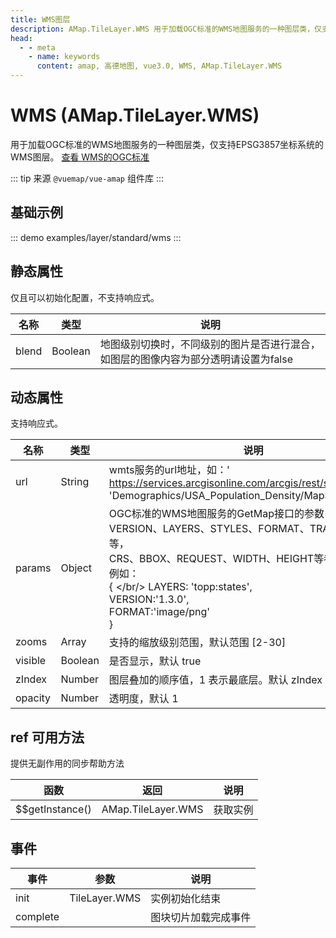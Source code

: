 ```yaml
---
title: WMS图层
description: AMap.TileLayer.WMS 用于加载OGC标准的WMS地图服务的一种图层类，仅支持EPSG3857坐标系统的WMS图层
head:
  - - meta
    - name: keywords
      content: amap, 高德地图, vue3.0, WMS, AMap.TileLayer.WMS
---
```


# WMS (AMap.TileLayer.WMS)
用于加载OGC标准的WMS地图服务的一种图层类，仅支持EPSG3857坐标系统的WMS图层。
[查看 WMS的OGC标准](http://www.opengeospatial.org/standards/wms)

::: tip
来源 ```@vuemap/vue-amap``` 组件库
:::

## 基础示例

::: demo
examples/layer/standard/wms
:::


## 静态属性
仅且可以初始化配置，不支持响应式。

名称 | 类型 | 说明
---|---|---|
blend  | Boolean | 地图级别切换时，不同级别的图片是否进行混合，如图层的图像内容为部分透明请设置为false

## 动态属性
支持响应式。

名称 | 类型 | 说明
---|---|---|
url | String | wmts服务的url地址，如：' https://services.arcgisonline.com/arcgis/rest/services/'+ 'Demographics/USA_Population_Density/MapServer/WMTS/'
params | Object | OGC标准的WMS地图服务的GetMap接口的参数，包括VERSION、LAYERS、STYLES、FORMAT、TRANSPARENT等，<br/>CRS、BBOX、REQUEST、WIDTH、HEIGHT等参数请勿添加，例如：<br/>{ </br/>  LAYERS: 'topp:states',<br/>  VERSION:'1.3.0',<br/>  FORMAT:'image/png'<br/>  }
zooms | Array | 支持的缩放级别范围，默认范围 [2-30]
visible | Boolean | 是否显示，默认 true
zIndex | Number | 图层叠加的顺序值，1 表示最底层。默认 zIndex：4
opacity | Number | 透明度，默认 1

## ref 可用方法
提供无副作用的同步帮助方法

函数 | 返回 | 说明
---|---|---|
$$getInstance() | AMap.TileLayer.WMS | 获取实例

## 事件

事件 | 参数 | 说明
---|---|---|
init | TileLayer.WMS | 实例初始化结束
complete |  | 图块切片加载完成事件

